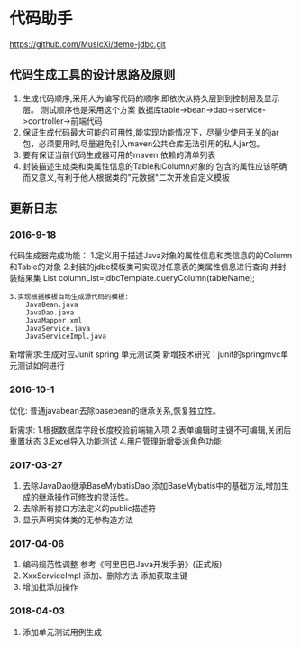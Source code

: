 
# 代码助手
https://github.com/MusicXi/demo-jdbc.git

## 代码生成工具的设计思路及原则
1. 生成代码顺序,采用人为编写代码的顺序,即依次从持久层到到控制层及显示层。 测试顺序也是采用这个方案
	数据库table->bean->dao->service->controller->前端代码
2. 保证生成代码最大可能的可用性,能实现功能情况下，尽量少使用无关的jar包，必须要用时,尽量避免引入maven公共仓库无法引用的私人jar包。
3. 要有保证当前代码生成器可用的maven 依赖的清单列表
4. 封装描述生成类和类属性信息的Table和Column对象的 包含的属性应该明确而又意义,有利于他人根据类的"元数据"二次开发自定义模板

## 更新日志
### 2016-9-18 
代码生成器完成功能：
	1.定义用于描述Java对象的属性信息和类信息的的Column和Table的对象
	2.封装的jdbc模板类可实现对任意表的类属性信息进行查询,并封装结果集
		List<Column> columnList=jdbcTemplate.queryColumn(tableName);
	
	3.实现根据模板自动生成源代码的模板:
		JavaBean.java
		JavaDao.java
		JavaMapper.xml
		JavaService.java
		JavaServiceImpl.java
新增需求:生成对应Junit spring 单元测试类
新增技术研究：junit的springmvc单元测试如何进行

### 2016-10-1
优化:
普通javabean去除basebean的继承关系,恢复独立性。

新需求:
1.根据数据库字段长度校验前端输入项
2.表单编辑时主键不可编辑,关闭后重置状态
3.Excel导入功能测试
4.用户管理新增委派角色功能

### 2017-03-27
1. 去除JavaDao继承BaseMybatisDao,添加BaseMybatis中的基础方法,增加生成的继承操作可修改的灵活性。
2. 去除所有接口方法定义的public描述符
3. 显示声明实体类的无参构造方法

### 2017-04-06
1. 编码规范性调整 参考《阿里巴巴Java开发手册》(正式版)
2. XxxServiceImpl 添加、删除方法 添加获取主键
3. 增加批添加操作

### 2018-04-03
1. 添加单元测试用例生成


